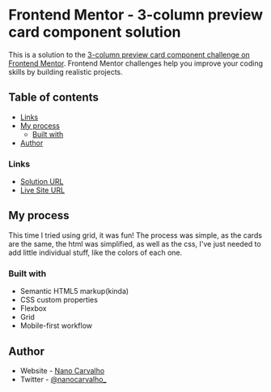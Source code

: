 # Frontend Mentor - 3-column preview card component solution

This is a solution to the [3-column preview card component challenge on Frontend Mentor](https://www.frontendmentor.io/challenges/3column-preview-card-component-pH92eAR2-). Frontend Mentor challenges help you improve your coding skills by building realistic projects. 

## Table of contents
- [Links](#links)
- [My process](#my-process)
  - [Built with](#built-with)
- [Author](#author)


### Links

- [Solution URL](https://www.frontendmentor.io/solutions/3column-preview-card-component-WLVDTsWUky)
- [Live Site URL](https://3-column-preview-card-component-frontend-mentor.pages.dev/)

## My process
This time I tried using grid, it was fun! The process was simple, as the cards are the same, the html was simplified, as well as the css, I've just needed to add little individual stuff, like the colors of each one.

### Built with
- Semantic HTML5 markup(kinda)
- CSS custom properties
- Flexbox
- Grid
- Mobile-first workflow

## Author
- Website - [Nano Carvalho](https://nanocarvalho.github.io)
- Twitter - [@nanocarvalho_](https://www.twitter.com/nanocarvalho_)

